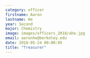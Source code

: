 ```yaml
---
category: officer
firstname: Aaron
lastname: He 
year: Second
major: Chemistry
image: images/officers_2018/ahe.jpg
email: aaronhe@berkeley.edu
date: 2018-05-24 00:00:05
title: "Treasurer"
---
```

